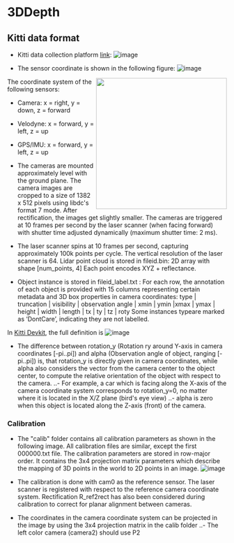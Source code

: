 # 3DDepth

## Kitti data format
* Kitti data collection platform [link](http://www.cvlibs.net/datasets/kitti/setup.php):
![image](https://user-images.githubusercontent.com/6676586/111712193-5e6a3000-880a-11eb-8218-cabd7c22862d.png)

* The sensor coordinate is shown in the following figure:
![image](https://user-images.githubusercontent.com/6676586/111712395-c6207b00-880a-11eb-9f7e-93cfcbe64108.png)

<img src="https://user-images.githubusercontent.com/6676586/111712591-29121200-880b-11eb-85e7-baf2692d42d0.png" width=300 align=right>

The coordinate system of the following sensors:
* Camera: x = right, y = down, z = forward
* Velodyne: x = forward, y = left, z = up
* GPS/IMU: x = forward, y = left, z = up

* The cameras are mounted approximately level with the ground plane. The camera images are cropped to a size of 1382 x 512 pixels using libdc's format 7 mode. After rectification, the images get slightly smaller. The cameras are triggered at 10 frames per second by the laser scanner (when facing forward) with shutter time adjusted dynamically (maximum shutter time: 2 ms). 


* The laser scanner spins at 10 frames per second, capturing approximately 100k points per cycle. The vertical resolution of the laser scanner is 64.  Lidar point cloud is stored in fileid.bin: 2D array with shape [num_points, 4] Each point encodes XYZ + reflectance.

* Object instance is stored in fileid_label.txt : For each row, the annotation of each object is provided with 15 columns representing certain metadata and 3D box properties in camera coordinates: type | truncation | visibility | observation angle | xmin | ymin |xmax | ymax | height | width | length | tx | ty | tz | roty
Some instances typeare marked as ‘DontCare’, indicating they are not labelled.

In [Kitti Devkit](https://github.com/bostondiditeam/kitti/tree/master/resources/devkit_object), the full definition is
![image](https://user-images.githubusercontent.com/6676586/111712784-91f98a00-880b-11eb-876d-353af30bbbf6.png)

* The difference between rotation_y (Rotation ry around Y-axis in camera coordinates [-pi..pi]) and alpha (Observation angle of object, ranging [-pi..pi]) is, that rotation_y is directly given in camera coordinates, while alpha also considers the vector from the camera center to the object center, to compute the relative orientation of the object with respect to the camera. 
..- For example, a car which is facing along the X-axis of the camera coordinate system corresponds to rotation_y=0, no matter where it is located in the X/Z plane (bird's eye view)
..- alpha is zero when this object is located along the Z-axis (front) of the camera. 


### Calibration
* The "calib" folder contains all calibration parameters as shown in the following image. All calibration files are similar, except the first 000000.txt file. The calibration parameters are stored in row-major order. It contains the 3x4 projection matrix parameters which describe the mapping of 3D points in the world to 2D points in an image.
![image](https://user-images.githubusercontent.com/6676586/111711927-eb60b980-8809-11eb-90fb-a5ff6f731639.png)

* The calibration is done with cam0 as the reference sensor. The laser scanner is registered with respect to the reference camera coordinate system. Rectification R_ref2rect has also been considered during calibration to correct for planar alignment between cameras.

* The coordinates in the camera coordinate system can be projected in the image by using the 3x4 projection matrix in the calib folder
..- The left color camera (camera2) should use P2






